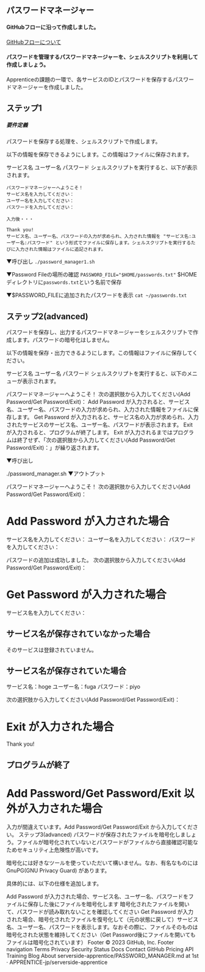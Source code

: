 ## パスワードマネージャー

#### GitHubフローに沿って作成しました。
[GitHubフローについて](https://qiita.com/arihori13/items/d0478279b417ba93ea000)

#### パスワードを管理するパスワードマネージャーを、シェルスクリプトを利用して作成しましょう。

Apprenticeの課題の一環で、各サービスのIDとパスワードを保存するパスワードマネージャーを作成しました。

## ステップ1
##### 要件定義
パスワードを保存する処理を、シェルスクリプトで作成します。

以下の情報を保存できるようにします。この情報はファイルに保存されます。

サービス名
ユーザー名
パスワード
シェルスクリプトを実行すると、以下が表示されます。

```
パスワードマネージャーへようこそ！
サービス名を入力してください：
ユーザー名を入力してください：
パスワードを入力してください：

入力後・・・

Thank you!
サービス名、ユーザー名、パスワードの入力が求められ、入力された情報を "サービス名:ユーザー名:パスワード" という形式でファイルに保存します。シェルスクリプトを実行するたびに入力された情報はファイルに追記されます。
```

▼呼び出し
``./password_manager1.sh``

▼Password Fileの場所の確認
``PASSWORD_FILE="$HOME/passwords.txt"``
$HOMEディレクトリに``passwords.txt``という名前で保存

▼$PASSWORD_FILEに追加されたパスワードを表示
``cat ~/passwords.txt``




## ステップ2(advanced)
パスワードを保存し、出力するパスワードマネージャーをシェルスクリプトで作成します。パスワードの暗号化はしません。

以下の情報を保存・出力できるようにします。この情報はファイルに保存してください。

サービス名
ユーザー名
パスワード
シェルスクリプトを実行すると、以下のメニューが表示されます。

パスワードマネージャーへようこそ！
次の選択肢から入力してください(Add Password/Get Password/Exit)：
Add Password が入力されると、サービス名、ユーザー名、パスワードの入力が求められ、入力された情報をファイルに保存します。 Get Password が入力されると、サービス名の入力が求められ、入力されたサービスのサービス名、ユーザー名、パスワードが表示されます。 Exit が入力されると、プログラムが終了します。 Exit が入力されるまではプログラムは終了せず、「次の選択肢から入力してください(Add Password/Get Password/Exit)：」が繰り返されます。

▼呼び出し

./password_manager.sh
▼アウトプット

パスワードマネージャーへようこそ！
次の選択肢から入力してください(Add Password/Get Password/Exit)：

# Add Password が入力された場合
サービス名を入力してください：
ユーザー名を入力してください：
パスワードを入力してください：

パスワードの追加は成功しました。
次の選択肢から入力してください(Add Password/Get Password/Exit)：

# Get Password が入力された場合
サービス名を入力してください：
## サービス名が保存されていなかった場合
そのサービスは登録されていません。
## サービス名が保存されていた場合
サービス名：hoge
ユーザー名：fuga
パスワード：piyo

次の選択肢から入力してください(Add Password/Get Password/Exit)：

# Exit が入力された場合
Thank you!
## プログラムが終了

# Add Password/Get Password/Exit 以外が入力された場合
入力が間違えています。Add Password/Get Password/Exit から入力してください。
ステップ3(advanced)
パスワードが保存されたファイルを暗号化しましょう。ファイルが暗号化されていないとパスワードがファイルから直接確認可能なためセキュリティ上危険性が高いです。

暗号化には好きなツールを使っていただいて構いません。なお、有名なものには GnuPG(GNU Privacy Guard) があります。

具体的には、以下の仕様を追加します。

Add Password が入力された場合、サービス名、ユーザー名、パスワードをファイルに保存した後にファイルを暗号化します
暗号化されたファイルを開いて、パスワードが読み取れないことを確認してください
Get Password が入力された場合、暗号化されたファイルを復号化して（元の状態に戻して）サービス名、ユーザー名、パスワードを表示します。なおその際に、ファイルそのものは暗号化された状態を維持してください（Get Password後にファイルを開いてもファイルは暗号化されています）
Footer
© 2023 GitHub, Inc.
Footer navigation
Terms
Privacy
Security
Status
Docs
Contact GitHub
Pricing
API
Training
Blog
About
serverside-apprentice/PASSWORD_MANAGER.md at 1st · APPRENTICE-jp/serverside-apprentice